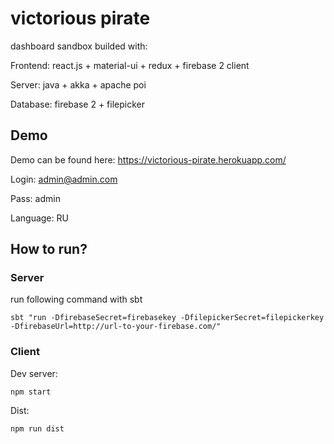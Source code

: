 # victorious pirate

dashboard sandbox builded with:

Frontend: react.js + material-ui + redux + firebase 2 client

Server: java + akka + apache poi

Database: firebase 2 + filepicker

## Demo

Demo can be found here: https://victorious-pirate.herokuapp.com/

Login: admin@admin.com

Pass: admin

Language: RU

## How to run?

### Server

run following command with sbt

```
sbt "run -DfirebaseSecret=firebasekey -DfilepickerSecret=filepickerkey -DfirebaseUrl=http://url-to-your-firebase.com/"
```

### Client

Dev server:

```
npm start
```

Dist:

```
npm run dist
```
